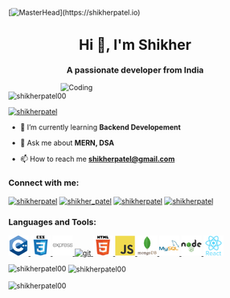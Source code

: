 [![MasterHead]([![MasterHead](https://1.bp.blogspot.com/-7A4WynwLsM...)](https://rishavchanda.io))](https://shikherpatel.io)
<h1 align="center">Hi 👋, I'm Shikher</h1>
<h3 align="center">A passionate developer from India</h3>
<img align="right" alt="Coding" width="400" src="https://i.gifer.com/5eKX.gif">

<p align="left"> <img src="https://komarev.com/ghpvc/?username=shikherpatel00&label=Profile%20views&color=0e75b6&style=flat" alt="shikherpatel00" /> </p>

<p align="left"> <a href="https://twitter.com/shikherpatel" target="blank"><img src="https://img.shields.io/twitter/follow/shikherpatel?logo=twitter&style=for-the-badge" alt="shikherpatel" /></a> </p>

- 🌱 I’m currently learning **Backend Developement**

- 💬 Ask me about **MERN, DSA**

- 📫 How to reach me **shikherpatel@gmail.com**

<h3 align="left">Connect with me:</h3>
<p align="left">
<a href="https://twitter.com/shikherpatel" target="blank"><img align="center" src="https://raw.githubusercontent.com/rahuldkjain/github-profile-readme-generator/master/src/images/icons/Social/twitter.svg" alt="shikherpatel" height="30" width="40" /></a>
<a href="https://instagram.com/shikher_patel" target="blank"><img align="center" src="https://raw.githubusercontent.com/rahuldkjain/github-profile-readme-generator/master/src/images/icons/Social/instagram.svg" alt="shikher_patel" height="30" width="40" /></a>
<a href="https://www.leetcode.com/shikherpatel" target="blank"><img align="center" src="https://raw.githubusercontent.com/rahuldkjain/github-profile-readme-generator/master/src/images/icons/Social/leet-code.svg" alt="shikherpatel" height="30" width="40" /></a>
<a href="https://auth.geeksforgeeks.org/user/shikherpatel" target="blank"><img align="center" src="https://raw.githubusercontent.com/rahuldkjain/github-profile-readme-generator/master/src/images/icons/Social/geeks-for-geeks.svg" alt="shikherpatel" height="30" width="40" /></a>
</p>

<h3 align="left">Languages and Tools:</h3>
<p align="left"> <a href="https://www.w3schools.com/cpp/" target="_blank" rel="noreferrer"> <img src="https://raw.githubusercontent.com/devicons/devicon/master/icons/cplusplus/cplusplus-original.svg" alt="cplusplus" width="40" height="40"/> </a> <a href="https://www.w3schools.com/css/" target="_blank" rel="noreferrer"> <img src="https://raw.githubusercontent.com/devicons/devicon/master/icons/css3/css3-original-wordmark.svg" alt="css3" width="40" height="40"/> </a> <a href="https://expressjs.com" target="_blank" rel="noreferrer"> <img src="https://raw.githubusercontent.com/devicons/devicon/master/icons/express/express-original-wordmark.svg" alt="express" width="40" height="40"/> </a> <a href="https://git-scm.com/" target="_blank" rel="noreferrer"> <img src="https://www.vectorlogo.zone/logos/git-scm/git-scm-icon.svg" alt="git" width="40" height="40"/> </a> <a href="https://www.w3.org/html/" target="_blank" rel="noreferrer"> <img src="https://raw.githubusercontent.com/devicons/devicon/master/icons/html5/html5-original-wordmark.svg" alt="html5" width="40" height="40"/> </a> <a href="https://developer.mozilla.org/en-US/docs/Web/JavaScript" target="_blank" rel="noreferrer"> <img src="https://raw.githubusercontent.com/devicons/devicon/master/icons/javascript/javascript-original.svg" alt="javascript" width="40" height="40"/> </a> <a href="https://www.mongodb.com/" target="_blank" rel="noreferrer"> <img src="https://raw.githubusercontent.com/devicons/devicon/master/icons/mongodb/mongodb-original-wordmark.svg" alt="mongodb" width="40" height="40"/> </a> <a href="https://www.mysql.com/" target="_blank" rel="noreferrer"> <img src="https://raw.githubusercontent.com/devicons/devicon/master/icons/mysql/mysql-original-wordmark.svg" alt="mysql" width="40" height="40"/> </a> <a href="https://nodejs.org" target="_blank" rel="noreferrer"> <img src="https://raw.githubusercontent.com/devicons/devicon/master/icons/nodejs/nodejs-original-wordmark.svg" alt="nodejs" width="40" height="40"/> </a> <a href="https://reactjs.org/" target="_blank" rel="noreferrer"> <img src="https://raw.githubusercontent.com/devicons/devicon/master/icons/react/react-original-wordmark.svg" alt="react" width="40" height="40"/> </a> </p>

<p><img align="left" src="https://github-readme-stats.vercel.app/api/top-langs?username=shikherpatel00&show_icons=true&locale=en&layout=compact" alt="shikherpatel00" /></p>

<p>&nbsp;<img align="center" src="https://github-readme-stats.vercel.app/api?username=shikherpatel00&show_icons=true&locale=en" alt="shikherpatel00" /></p>

<p><img align="center" src="https://github-readme-streak-stats.herokuapp.com/?user=shikherpatel00&" alt="shikherpatel00" /></p>
